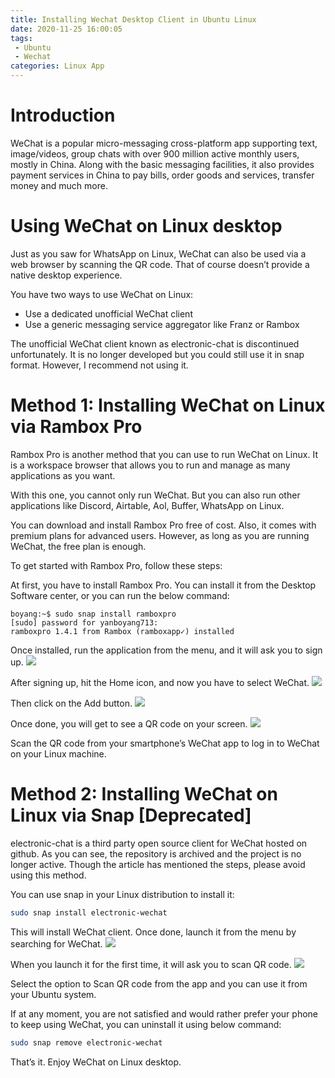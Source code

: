 ```yaml
---
title: Installing Wechat Desktop Client in Ubuntu Linux
date: 2020-11-25 16:00:05
tags:
 - Ubuntu
 - Wechat
categories: Linux App
---
```

# Introduction
WeChat is a popular micro-messaging cross-platform app supporting text, image/videos, group chats with over 900 million active monthly users, mostly in China. Along with the basic messaging facilities, it also provides payment services in China to pay bills, order goods and services, transfer money and much more.

# Using WeChat on Linux desktop

Just as you saw for WhatsApp on Linux, WeChat can also be used via a web browser by scanning the QR code. That of course doesn’t provide a native desktop experience.

You have two ways to use WeChat on Linux:

+ Use a dedicated unofficial WeChat client
+ Use a generic messaging service aggregator like Franz or Rambox

The unofficial WeChat client known as electronic-chat is discontinued unfortunately. It is no longer developed but you could still use it in snap format. However, I recommend not using it.

# Method 1: Installing WeChat on Linux via Rambox Pro

Rambox Pro is another method that you can use to run WeChat on Linux. It is a workspace browser that allows you to run and manage as many applications as you want.

With this one, you cannot only run WeChat. But you can also run other applications like Discord, Airtable, Aol, Buffer, WhatsApp on Linux.

You can download and install Rambox Pro free of cost. Also, it comes with premium plans for advanced users. However, as long as you are running WeChat, the free plan is enough.

To get started with Rambox Pro, follow these steps:

At first, you have to install Rambox Pro. You can install it from the Desktop Software center, or you can run the below command:

```console
boyang:~$ sudo snap install ramboxpro
[sudo] password for yanboyang713: 
ramboxpro 1.4.1 from Rambox (ramboxapp✓) installed
```

Once installed, run the application from the menu, and it will ask you to sign up.
![](https://i1.wp.com/itsfoss.com/wp-content/uploads/2020/06/rambox-pro-signup.png?w=800&ssl=1)

After signing up, hit the Home icon, and now you have to select WeChat.
![](https://i2.wp.com/itsfoss.com/wp-content/uploads/2020/06/add-a-new-app.png?w=800&ssl=1)

Then click on the Add button.
![](https://i0.wp.com/itsfoss.com/wp-content/uploads/2020/06/add-wechat-2.png?w=800&ssl=1)

Once done, you will get to see a QR code on your screen.
![](https://i0.wp.com/itsfoss.com/wp-content/uploads/2020/06/scan-QR-code.png?w=800&ssl=1)

Scan the QR code from your smartphone’s WeChat app to log in to WeChat on your Linux machine.

# Method 2: Installing WeChat on Linux via Snap [Deprecated]

electronic-chat is a third party open source client for WeChat hosted on github. As you can see, the repository is archived and the project is no longer active.
Though the article has mentioned the steps, please avoid using this method.

You can use snap in your Linux distribution to install it:

```bash
sudo snap install electronic-wechat
```

This will install WeChat client. Once done, launch it from the menu by searching for WeChat.
![](https://i2.wp.com/itsfoss.com/wp-content/uploads/2020/06/wechat.jpg?w=800&ssl=1)

When you launch it for the first time, it will ask you to scan QR code.
![](https://i1.wp.com/itsfoss.com/wp-content/uploads/2020/06/scan-qr-code.jpg?w=800&ssl=1)

Select the option to Scan QR code from the app and you can use it from your Ubuntu system.

If at any moment, you are not satisfied and would rather prefer your phone to keep using WeChat, you can uninstall it using below command:

```bash
sudo snap remove electronic-wechat
```

That’s it. Enjoy WeChat on Linux desktop.

